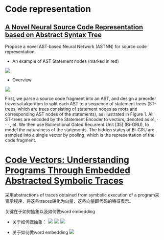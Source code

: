 # Code representation

## [A Novel Neural Source Code Representation based on Abstract Syntax Tree](http://xuwang.tech/paper/astnn_icse2019.pdf)

Propose a novel AST-based Neural Network (ASTNN) for source code
representation.

- An example of AST Statement nodes (marked in red)

![](https://i.loli.net/2019/09/25/mKRJpCDcZu7bG14.png)

- Overview

![](https://i.loli.net/2019/09/25/PFWhzAdqYB9Tbcw.png)

First, we parse a source code fragment into an AST, and design a preorder traversal algorithm to split each AST to a sequence of statement trees (ST-trees, which are trees consisting of statement nodes as roots and corresponding AST nodes of the statements), as illustrated in Figure 1. All ST-trees are encoded by the Statement Encoder to vectors, denoted as e1, · · · , et. We then use Bidirectional Gated Recurrent Unit [35] (Bi-GRU), to model the naturalness of the statements. The hidden states of Bi-GRU are sampled into a single vector by pooling, which is the representation of the code fragment.


# [Code Vectors: Understanding Programs Through Embedded Abstracted Symbolic Traces](https://arxiv.org/pdf/1803.06686.pdf)

采用abstractions of traces obtained from symbolic execution of a program来表示程序，将这些traces转化为向量，这些向量即代码的特征表示。

关键在于如何抽象以及如何做word embedding

- 关于如何做抽象：
  ![](https://i.loli.net/2019/09/25/JafQ68xZEvOIjUR.png)
  ![](https://i.loli.net/2019/09/25/264JMpCwEgOFVhq.png)
  ![](https://i.loli.net/2019/09/25/D3fBOnV92WhAQS4.png)


- 关于如何做word embedding
  ![](https://i.loli.net/2019/09/25/kyGD2X45m7TpofO.png)
